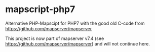# mapscript-php7
Alternative PHP-Mapscipt for PHP7 with the good old C-code from https://github.com/mapserver/mapserver

This project is now part of mapserver v7.4 (see https://github.com/mapserver/mapserver) and will not continue here. 

